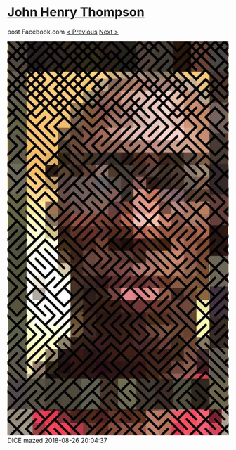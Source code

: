 # [John Henry Thompson](../README.md)
post Facebook.com
[< Previous](2018-08-28-1.md) [Next >](2018-08-26-2.md)

[![](../media/2018-08-26/Timeline-Photos-DICE-mazed.jpg)](../README.md)
DICE mazed
2018-08-26 20:04:37